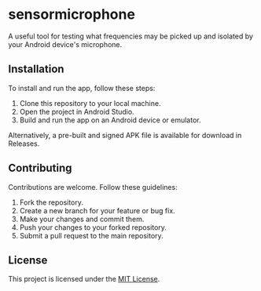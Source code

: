 # sensormicrophone

A useful tool for testing what frequencies may be picked up and isolated by your Android device's microphone.

## Installation

To install and run the app, follow these steps:

1. Clone this repository to your local machine.
2. Open the project in Android Studio.
3. Build and run the app on an Android device or emulator.

Alternatively, a pre-built and signed APK file is available for download in Releases.

## Contributing

Contributions are welcome. Follow these guidelines:

1. Fork the repository.
2. Create a new branch for your feature or bug fix.
3. Make your changes and commit them.
4. Push your changes to your forked repository.
5. Submit a pull request to the main repository.

## License

This project is licensed under the [MIT License](https://opensource.org/license/mit).
